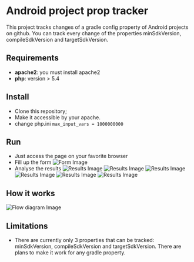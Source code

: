 Android project prop tracker
===================
This project tracks changes of a gradle config property of Android projects on github. You can track every change of the properties minSdkVersion, compileSdkVersion and targetSdkVersion.

## Requirements
  - **apache2**: you must install apache2
  - **php**: version > 5.4

## Install
  - Clone this repository;
  - Make it accessible by your apache.
  - change php.ini `max_input_vars = 1000000000`

## Run
  - Just access the page on your favorite browser
  - Fill up the form
  ![Form Image](https://raw.githubusercontent.com/deguilardi/android_project_prop_tracker/master/assets/github/form.png)
  - Analyse the results
  ![Results Image](https://raw.githubusercontent.com/deguilardi/android_project_prop_tracker/master/assets/github/results-graph.png)
  ![Results Image](https://raw.githubusercontent.com/deguilardi/android_project_prop_tracker/master/assets/github/results-table-1.png)
  ![Results Image](https://raw.githubusercontent.com/deguilardi/android_project_prop_tracker/master/assets/github/results-chart-1.png)
  ![Results Image](https://raw.githubusercontent.com/deguilardi/android_project_prop_tracker/master/assets/github/results-table-2.png)
  ![Results Image](https://raw.githubusercontent.com/deguilardi/android_project_prop_tracker/master/assets/github/results-chart-2.1.png)
  ![Results Image](https://raw.githubusercontent.com/deguilardi/android_project_prop_tracker/master/assets/github/results-chart-2.2.png)

## How it works
  ![Flow diagram Image](https://raw.githubusercontent.com/deguilardi/android_project_prop_tracker/master/assets/github/flow.png)

## Limitations
  - There are currently only 3 properties that can be tracked: minSdkVersion, compileSdkVersion and targetSdkVersion. There are plans to make it work for any gradle property.